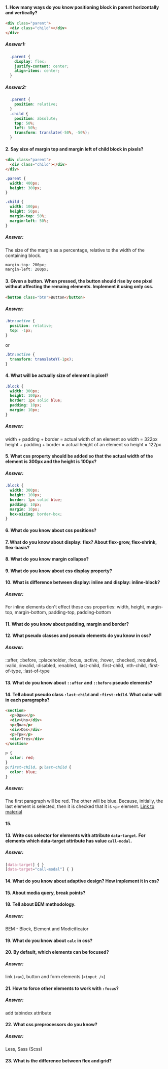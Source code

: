 #### 1. How many ways do you know positioning block in parent horizontally and vertically?
```html
<div class="parent">
  <div class="child"></div>
</div>
```
##### Answer1:
```css
  .parent {
    display: flex;
    justify-content: center;
    align-items: center;
  }
```
##### Answer2:
```css
  .parent {
    position: relative;
  }
  .child {
    position: absolute;
    top: 50%;
    left: 50%;
    transform: translate(-50%, -50%);
  }
```
#### 2. Say size of margin top and margin left of child block in pixels?
```html
<div class="parent">
  <div class="child"></div>
</div>
```
```css
.parent {
  width: 400px;
  height: 300px;
}

.child {
  width: 100px;
  height: 50px;
  margin-top: 50%;
  margin-left: 50%;
}
```
##### Answer:
The size of the margin as a percentage, relative to the width of the containing block.
```css
margin-top: 200px;
margin-left: 200px;
```
#### 3. Given a button. When pressed, the button should rise by one pixel without affecting the remaing elements. Implement it using only css.
```html
<button class="btn">Button</button>
```
##### Answer:
```css
.btn:active {
  position: relative;
  top: -1px;
}
```
or
```css
.btn:active {
  transform: translateY(-1px);
}
```
#### 4. What will be actually size of element in pixel?
```css
.block {
  width: 300px;
  height: 100px;
  border: 1px solid blue;
  padding: 10px;
  margin: 10px;
}
```
##### Answer:
width + padding + border = actual width of an element so width = 322px
height + padding + border = actual height of an element so height = 122px
#### 5. What css property should be added so that the actual width of the element is 300px and the height is 100px?
##### Answer:
```css
.block {
  width: 300px;
  height: 100px;
  border: 1px solid blue;
  padding: 10px;
  margin: 10px;
  box-sizing: border-box;
}
```
#### 6. What do you know about css positions?
#### 7. What do you know about display: flex? About flex-grow, flex-shrink, flex-basis?
#### 8. What do you know margin collapse?
#### 9. What do you know about css display property?
#### 10. What is difference between display: inline and display: inline-block?
##### Answer:
For inline elements don't effect these css properties: width, height, margin-top, margin-bottom, padding-top, padding-bottom
#### 11. What do you know about padding, margin and border?
#### 12. What pseudo classes and pseudo elements do you know in css?
##### Answer:
::after, ::before, ::placeholder, :focus, :active, :hover, :checked, :required, :valid, :invalid, :disabled, :enabled, :last-child, :first-child, :nth-child, :first-of-type, :last-of-type
#### 13. What do you know about `::after` and `::before` pseudo elements?
#### 14. Tell about pseudo class `:last-child` and `:first-child`. What color will in each paragraphs?
```html
<section>
  <p>Один</p>
  <div>Uno</div>
  <p>Два</p>
  <div>Dos</div>
  <p>Три</p>
  <div>Tres</div>
</section>
```
```css
p {
  color: red;
}
p:first-child, p:last-child {
  color: blue;
}
```
##### Answer:
The first paragraph will be red. The other will be blue. Because, initially, the last element is selected, then it is checked that it is `<p>` element.
[Link to material](https://webref.ru/layout/structural-pseudo-classes/first-child)

#### 15. 

#### 13. Write css selector for elements with attribute `data-target`. For elements which data-target attribute has value `call-modal`.
##### Answer:
```css
[data-target] { }
[data-target="call-modal"] { }
```
#### 14. What do you know about adaptive design? How implement it in css?
#### 15. About media query, break points?
#### 18. Tell about BEM methodology.
##### Answer:
BEM - Block, Element and Modicificator
#### 19. What do you know about `calc` in css?
#### 20. By default, which elements can be focused?
##### Answer:
link (`<a>`), button and form elements (`<input />`)
#### 21. How to force other elements to work with `:focus`?
##### Answer:
add tabindex attribute
#### 22. What css preprocessors do you know?
##### Answer:
Less, Sass (Scss)
#### 23. What is the difference between flex and grid?
